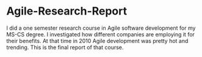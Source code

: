 # Agile-Research-Report
I did a one semester research course in Agile software development for my MS-CS degree. I investigated how different companies are employing it for their benefits. At that time in 2010 Agile development was pretty hot and trending. This is the final report of that course.
